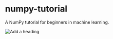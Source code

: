 # numpy-tutorial
A NumPy tutorial for beginners in machine learning.

![Add a heading](https://github.com/user-attachments/assets/080495a4-996d-42ea-8bdf-f773b6298eb4)
